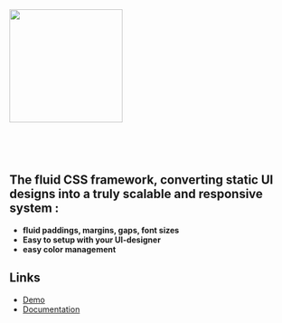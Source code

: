 <img src="" width="200" style="margin-bottom: 60px;" />

## The fluid CSS framework, converting static UI designs into a truly scalable and responsive system :

<ul>
  <li><strong>fluid paddings, margins, gaps, font sizes</strong></li>
  <li><strong>Easy to setup with your UI-designer</strong></li>
  <li><strong>easy color management</strong></li>
</ul>



## Links

- [Demo](https://codepen.io/mika-wtf/pen/jOjmLMj?editors=1100)
- [Documentation](https://ulysse-2029.gitbook.io/eva-css-v1.0)
